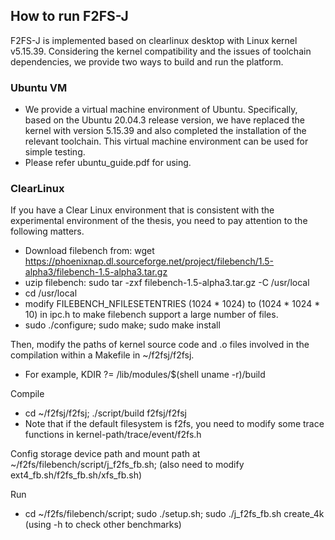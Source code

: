 ## How to run F2FS-J
F2FS-J is implemented based on clearlinux desktop with Linux kernel v5.15.39. Considering the kernel compatibility and the issues of toolchain dependencies, we provide two ways to build and run the platform.

### Ubuntu VM
- We provide a virtual machine environment of Ubuntu. Specifically, based on the Ubuntu 20.04.3 release version, we have replaced the kernel with version 5.15.39 and also completed the installation of the relevant toolchain. This virtual machine environment can be used for simple testing.
- Please refer ubuntu_guide.pdf for using.

### ClearLinux
If you have a Clear Linux environment that is consistent with the experimental environment of the thesis, you need to pay attention to the following matters.
- Download filebench from: wget https://phoenixnap.dl.sourceforge.net/project/filebench/1.5-alpha3/filebench-1.5-alpha3.tar.gz
- uzip filebench: sudo tar -zxf filebench-1.5-alpha3.tar.gz -C /usr/local
- cd /usr/local
- modify FILEBENCH_NFILESETENTRIES (1024 * 1024) to (1024 * 1024 * 10) in ipc.h to make filebench support a large number of files.
- sudo ./configure; sudo make; sudo make install

Then, modify the paths of kernel source code and .o files involved in the compilation within a Makefile in ~/f2fsj/f2fsj.
- For example, KDIR ?= /lib/modules/$(shell uname -r)/build

Compile
- cd ~/f2fsj/f2fsj; ./script/build f2fsj/f2fsj
- Note that if the default filesystem is f2fs, you need to modify some trace functions in kernel-path/trace/event/f2fs.h

Config storage device path and mount path at ~/f2fs/filebench/script/j_f2fs_fb.sh; (also need to modify ext4_fb.sh/f2fs_fb.sh/xfs_fb.sh)

Run
- cd ~/f2fs/filebench/script; sudo ./setup.sh; sudo ./j_f2fs_fb.sh create_4k (using -h to check other benchmarks)
